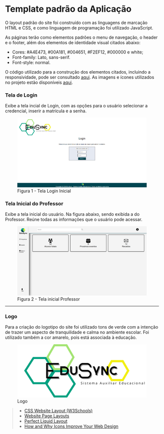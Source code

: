 # Template padrão da Aplicação

O layout padrão do site foi construído com as linguagens de marcação HTML e CSS, e como linguagem de programação foi utilizado JavaScript. 

As páginas terão como elementos padrões o menu de navegação, o header e o footer, além dos elementos de identidade visual citados abaixo:

<ul>
<li>Cores: #A4E473, #00A181, #004651, #F2EF12, #000000 e white;</li>
<li>Font-family: Lato, sans-serif.</li>
<li>Font-style: normal. </li>
</ul>
 
O código utilizado para a construção dos elementos citados, incluindo a responsividade, pode ser consultado <a href="https://github.com/ICEI-PUC-Minas-PMV-ADS/pmv-ads-2024-1-e1-proj-web-t5-pmv-ads-2024-1-e1-projedusync/tree/main/codigo-fonte">aqui</a>. As imagens e ícones utilizados no projeto estão disponíveis <a href="https://github.com/ICEI-PUC-Minas-PMV-ADS/pmv-ads-2024-1-e1-proj-web-t5-pmv-ads-2024-1-e1-projedusync/tree/main/codigo-fonte/img">aqui</a>.

<h3><b> Tela de Login </b></h3>
<p>Exibe a tela incial de Login, com as opções para o usuário selecionar a credencial, inserir a matrícula e a senha. </p>
<figure>
  <img src="https://github.com/ICEI-PUC-Minas-PMV-ADS/pmv-ads-2024-1-e1-proj-web-t5-pmv-ads-2024-1-e1-projedusync/blob/main/documentos/img/Edusync/TelaInicialLogin.png">
  <figcaption>Figura 1 - Tela Login Inicial</figcaption>
</figure>

<h3><b>Tela Inicial do Professor</b></h3>
<p> Exibe a tela inicial do usuário. Na figura abaixo, sendo exibida a do Professor. Reúne todas as informações que o usuário pode acessar.</p>
<figure>
  <img src=https://github.com/ICEI-PUC-Minas-PMV-ADS/pmv-ads-2024-1-e1-proj-web-t5-pmv-ads-2024-1-e1-projedusync/blob/main/documentos/img/Edusync/TelaInicialProfessor.png> 
  <figcaption>Figura 2 - Tela inicial Professor </figcaption>
</figure>

<hr>
<h3><b>Logo</b></h3>
<p>Para a criação do logotipo do site foi utilizado tons de verde com a intenção de trazer um aspecto de tranquilidade e calma no ambiente escolar. Foi utilizado também a cor amarelo, pois está associada à educação. </p>

<figure>
  <img src="https://raw.githubusercontent.com/ICEI-PUC-Minas-PMV-ADS/pmv-ads-2024-1-e1-proj-web-t5-pmv-ads-2024-1-e1-projedusync/main/documentos/img/Edusync/logoEduSync.png">
  <figcaption>Logo</figcaption>
</figure>

 

> - [CSS Website Layout (W3Schools)](https://www.w3schools.com/css/css_website_layout.asp)
> - [Website Page Layouts](http://www.cellbiol.com/bioinformatics_web_development/chapter-3-your-first-web-page-learning-html-and-css/website-page-layouts/)
> - [Perfect Liquid Layout](https://matthewjamestaylor.com/perfect-liquid-layouts)
> - [How and Why Icons Improve Your Web Design](https://usabilla.com/blog/how-and-why-icons-improve-you-web-design/)
